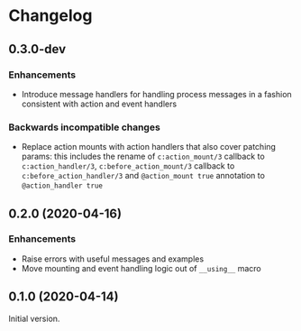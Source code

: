 # Changelog

## 0.3.0-dev

### Enhancements

- Introduce message handlers for handling process messages in a fashion consistent with action and
  event handlers

### Backwards incompatible changes

- Replace action mounts with action handlers that also cover patching params: this includes the
  rename of `c:action_mount/3` callback to `c:action_handler/3`, `c:before_action_mount/3` callback
  to `c:before_action_handler/3` and `@action_mount true` annotation to `@action_handler true`

## 0.2.0 (2020-04-16)

### Enhancements

- Raise errors with useful messages and examples
- Move mounting and event handling logic out of `__using__` macro

## 0.1.0 (2020-04-14)

Initial version.
